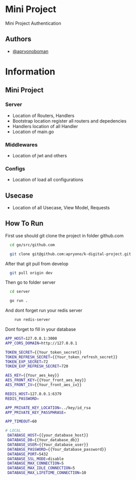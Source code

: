# Mini Project

Mini Project Authentication

## Authors

- [@apryonoboman](https://github.com/apryono)


# Information

## Mini Project
### Server
- Location of Routers, Handlers
- Bootstrap location register all routers and depedencies
- Handlers location of all Handler
- Location of main.go

### Middlewares
- Location of jwt and others

### Configs
- Location of load all configurations

## Usecase 
- Location of all Usecase, View Model, Requests


## How To Run

First use should git clone the project in folder github.com

```bash
  cd go/src/github.com

  git clone git@github.com:apryono/k-digital-project.git
```

After that git pull from develop

```bash
  git pull origin dev
```

Then go to folder server

```bash
  cd server

  go run .
```

And dont forget run your redis server 
```bash
    run redis-server
```

Dont forget to fill in your database

``` bash
APP_HOST=127.0.0.1:3000
APP_CORS_DOMAIN=http://127.0.0.1

TOKEN_SECRET={{Your_token_secret}}
TOKEN_REFRESH_SECRET={{Your_token_refresh_secret}}
TOKEN_EXP_SECRET=72
TOKEN_EXP_REFRESH_SECRET=720

AES_KEY={{Your_aes_key}}
AES_FRONT_KEY={{Your_front_aes_key}}
AES_FRONT_IV={{Your_front_aes_iv}}

REDIS_HOST=127.0.0.1:6379
REDIS_PASSWORD=

APP_PRIVATE_KEY_LOCATION=../key/id_rsa
APP_PRIVATE_KEY_PASSPHRASE=

APP_TIMEOUT=60

# LOCAL
 DATABASE_HOST={{your_database_host}}
 DATABASE_DB={{Your_database_db}}
 DATABASE_USER={{Your_database_user}}
 DATABASE_PASSWORD={{Your_database_password}}
 DATABASE_PORT=5432
 DATABASE_SSL_MODE=disable
 DATABASE_MAX_CONNECTION=5
 DATABASE_MAX_IDLE_CONNECTION=5
 DATABASE_MAX_LIFETIME_CONNECTION=10
```
